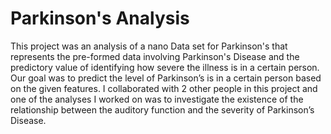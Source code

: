 # Parkinson's Analysis
 This project was an analysis of a nano Data set for Parkinson's that represents the pre-formed data involving Parkinson's Disease and the predictory value of identifying how severe the illness is in a certain person. Our goal was to predict the level of Parkinson’s is in a certain person based on the given features. I collaborated with 2 other people in this project and one of the analyses I worked on was to investigate the existence of the relationship between the auditory function and the severity of Parkinson’s Disease.
